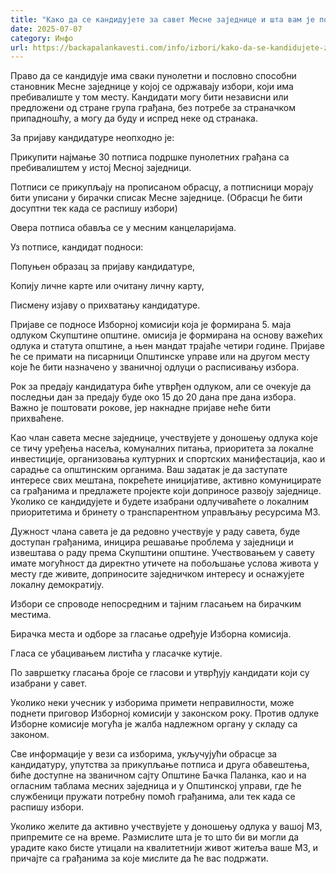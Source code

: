 ```yaml
---
title: "Како да се кандидујете за савет Mесне заједнице и шта вам је потребно"
date: 2025-07-07
category: Инфо
url: https://backapalankavesti.com/info/izbori/kako-da-se-kandidujete-za-savet-mesne-zajednice/
---
```


Право да се кандидује има сваки пунолетни и пословно способни становник Месне заједнице у којој се одржавају избори, који има пребивалиште у том месту. Кандидати могу бити независни или предложени од стране група грађана, без потребе за страначком припадношћу, а могу да буду и испред неке од странака.

За пријаву кандидатуре неопходно је:

Прикупити најмање 30 потписа подршке пунолетних грађана са пребивалиштем у истој Месној заједници.

Потписи се прикупљају на прописаном обрасцу, а потписници морају бити уписани у бирачки списак Месне заједнице. (Обрасци ће бити досуптни тек када се распишу избори)

Овера потписа обавља се у месним канцеларијама.

Уз потписе, кандидат подноси:

Попуњен образац за пријаву кандидатуре,

Копију личне карте или очитану личну карту,

Писмену изјаву о прихватању кандидатуре.

Пријаве се подносе Изборној комисији која је формирана 5. маја одлуком Скупштине општине. омисија је формирана на основу важећих одлука и статута општине, а њен мандат трајаће четири године. Пријаве ће се примати на писарници Општинске управе или на другом месту које ће бити назначено у званичној одлуци о расписивању избора.

Рок за предају кандидатура биће утврђен одлуком, али се очекује да последњи дан за предају буде око 15 до 20 дана пре дана избора. Важно је поштовати рокове, јер накнадне пријаве неће бити прихваћене.

Као члан савета месне заједнице, учествујете у доношењу одлука које се тичу уређења насеља, комуналних питања, приоритета за локалне инвестиције, организовања културних и спортских манифестација, као и сарадње са општинским органима. Ваш задатак је да заступате интересе свих мештана, покрећете иницијативе, активно комуницирате са грађанима и предлажете пројекте који доприносе развоју заједнице. Уколико се кандидујете и будете изабрани одлучиваћете о локалним приоритетима и бринету о транспарентном управљању ресурсима МЗ.

Дужност члана савета је да редовно учествује у раду савета, буде доступан грађанима, иницира решавање проблема у заједници и извештава о раду према Скупштини општине. Учествовањем у савету имате могућност да директно утичете на побољшање услова живота у месту где живите, доприносите заједничком интересу и оснажујете локалну демократију.

Избори се спроводе непосредним и тајним гласањем на бирачким местима.

Бирачка места и одборе за гласање одређује Изборна комисија.

Гласа се убацивањем листића у гласачке кутије.

По завршетку гласања броје се гласови и утврђују кандидати који су изабрани у савет.

Уколико неки учесник у изборима примети неправилности, може поднети приговор Изборној комисији у законском року. Против одлуке Изборне комисије могућа је жалба надлежном органу у складу са законом.

Све информације у вези са изборима, укључујући обрасце за кандидатуру, упутства за прикупљање потписа и друга обавештења, биће доступне на званичном сајту Општине Бачка Паланка, као и на огласним таблама месних заједница и у Општинској управи, где ће службеници пружати потребну помоћ грађанима, али тек када се распишу избори.

Уколико желите да активно учествујете у доношењу одлука у вашој МЗ, припремите се на време. Размислите шта је то што би ви могли да урадите како бисте утицали на квалитетнији живот житеља ваше МЗ, и причајте са грађанима за које мислите да ће вас подржати.

